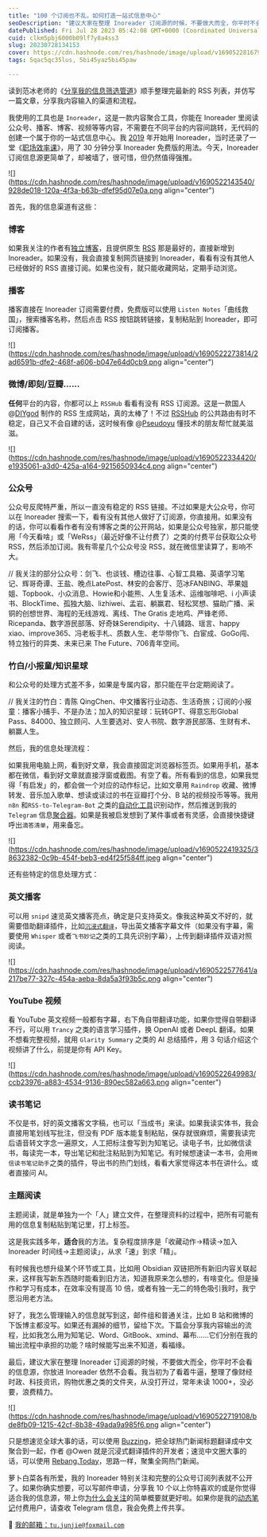 ```yaml
---
title: "100 个订阅也不乱，如何打造一站式信息中心"
seoDescription: "建议大家在整理 Inoreader 订阅源的时候，不要做大而全，你平时不会看的信息源，你放进 Inoreader 依然不会看。不要囤，要用。"
datePublished: Fri Jul 28 2023 05:42:08 GMT+0000 (Coordinated Universal Time)
cuid: clkm5pbj6000b09lf7y8a4ss3
slug: 20230728134153
cover: https://cdn.hashnode.com/res/hashnode/image/upload/v1690522816798/d5272865-1122-42a7-ba3b-dfd3c21b6619.jpeg
tags: 5qac5qc35lus, 5bi45yaz5bi45paw

---
```


读到范冰老师的《[分享我的信息筛选管道](https://mp.weixin.qq.com/s/0xyQM4i352Pg6ooqNAMYxQ)》顺手整理完最新的 RSS 列表，并仿写一篇文章，分享我内容输入的渠道和流程。

我使用的工具也是 `Inoreader`，这是一款内容聚合工具，你能在 Inoreader 里阅读公众号、播客、博客、视频等等内容，不需要在不同平台的内容间跳转，无代码的创建一个属于你的一站式信息中心。我 [2019](https://mp.weixin.qq.com/s?__biz=MzI3MzU5MDA1OQ==&mid=2247486648&idx=1&sn=45c69f4f90487b0c8dcc4ed6a152b6d1&chksm=eb21befcdc5637eaebb580d117bcdc89d1a931b1c1585ffbb21e5055583800bf4aa5b0137afb#rd) 年开始用 Inoreader，当时还录了一堂《[职场效率课](https://study.163.com/course/courseMain.htm?courseId=1209732851&share=2&shareId=400000000640077)》，用了 30 分钟分享 Inoreader 免费版的用法。今天，Inoreader 订阅信息源更简单了，却被墙了，很可惜，但仍然值得强推。

![](https://cdn.hashnode.com/res/hashnode/image/upload/v1690522143540/928de018-120a-4f3a-b63b-dfef95d07e0a.png align="center")

首先，我的信息渠道有这些：

### 博客

如果我关注的作者有[独立博客](https://github.com/timqian/chinese-independent-blogs)，且提供原生 [RSS](https://sspai.com/topic/265) 那是最好的，直接新增到 Inoreader。如果没有，我会直接复制网页链接到 Inoreader，看看有没有其他人已经做好的 RSS 直接订阅。如果也没有，就只能收藏网站，定期手动浏览。

### 播客

播客直接在 Inoreader 订阅需要付费，免费版可以使用 `Listen Notes`「曲线救国」，搜索播客名称，然后点击 RSS 按钮跳转链接，复制粘贴到 Inoreader，即可订阅播客。

![](https://cdn.hashnode.com/res/hashnode/image/upload/v1690522273814/2ad6591b-dfe2-468f-a606-b047e64d0cb9.png align="center")

### 微博/即刻/豆瓣……

**任何**平台的内容，你都可以上 `RSSHub` 看看有没有 RSS 订阅源。这是一款国人 @[DIYgod](https://diygod.me/) 制作的 RSS 生成网站，真的太棒了！不过 [RSSHub](https://docs.rsshub.app/) 的公共路由有时不稳定，自己又不会自建的话，这时候有像 @[Pseudoyu](https://www.pseudoyu.com/zh/) 懂技术的朋友帮忙就美滋滋。

![](https://cdn.hashnode.com/res/hashnode/image/upload/v1690522334420/e1935061-a3d0-425a-a164-9215650934c4.png align="center")

### 公众号

公众号反爬特严重，所以一直没有稳定的 RSS 链接。不过如果是大公众号，你可以在 Inoreader 搜索一下，看有没有其他人做好了订阅源，你直接用。如果没有的话，你可以看看作者有没有博客之类的公开网站，如果是公众号独家，那只能使用「今天看啥」或「WeRss」（最近好像不让付费了）之类的付费平台获取公众号 RSS，然后添加订阅。我有零星几个公众号没 RSS，就在微信里读算了，影响不大。

// 我关注的部分公众号：剑飞、也谈钱、槽边往事、心智工具箱、英语学习笔记、辉哥奇谭、王盐、晚点LatePost、林安的会客厅、范冰FANBING、苹果姐姐、Topbook、小众消息、Howie和小能熊、人生复活术、运维咖啡吧、i 小声读书、BlockTime、孤独大脑、lizhiwei、孟岩、躺赢君、轻松冥想、猫助广播、采铜的创想世界、海程的无线游戏、离线、The Gratis 走地鸡、严锋老师、Ricepanda、数字游民部落、好奇妹Serendipity、十八铺路、瑶言、happy xiao、improve365、冯老板手札、质数人生、老华带你飞、白宦成、GoGo闯、特立独行的异类、未来已来 The Future、706青年空间。

### 竹白/小报童/知识星球

和公众号的处理方式差不多，如果是专属内容，那只能在平台定期阅读了。

// 我关注的竹白：青陈 QingChen、中文播客行业动态、生活奇旅；订阅的小报童：播客小捕手、不是办法；加入的知识星球：玩转GPT、得意忘形Global Pass、84000、独立顾问、人生要选对、安人书院、数字游民部落、生财有术、躺赢人生。

然后，我的信息处理流程：

如果我用电脑上网，看到好文章，我会直接固定浏览器标签页。如果用手机，基本都在微信，看到好文章就直接浮窗或截图。有空了看。所有看到的信息，如果我觉得「有启发」的，都会做一个对应的动作标记，比如文章用 `Raindrop` 收藏、微博转发、音乐加入歌单、想读或读过的书在豆瓣打个分、B 站的视频投币等等。我用 `n8n` 和`RSS-to-Telegram-Bot` 之类的[自动化工具](https://reorx.com/blog/sharing-my-footprints-automation/)识别动作，然后推送到我的 `Telegram` 信息[聚合器](https://mp.weixin.qq.com/s/A_yK10ktL8Nl7RzsnGwzEg)。如果是我被启发想到了某件事或者有灵感，会直接快捷键呼出`滴答清单`，用来备忘。

![](https://cdn.hashnode.com/res/hashnode/image/upload/v1690522419325/38632382-0c9b-454f-beb3-ed4f25f584ff.jpeg align="center")

还有些特定的信息处理方式：

### 英文播客

可以用 `snipd` 速览英文播客亮点，确定是只支持英文。像我这种英文不好的，就需要借助翻译插件，比如[`沉浸式翻译`](https://immersivetranslate.com/)，导出英文播客字幕文件（如果没有字幕，需要使用 `Whisper` 或者`飞书妙记`之类的工具先识别字幕），上传到翻译插件双语对照阅读。

![](https://cdn.hashnode.com/res/hashnode/image/upload/v1690522577641/a217be77-327c-454a-aeba-8da5a3f93b5c.png align="center")

### YouTube 视频

看 YouTube 英文视频一般都有字幕，右下角自带翻译功能，如果你觉得自带翻译不行，可以用 `Trancy` 之类的语言学习插件，换 OpenAI 或者 DeepL 翻译。如果不想看完整视频，就用 `Glarity Summary` 之类的 AI 总结插件，用 3 句话介绍这个视频讲了什么，前提是你有 API Key。

![](https://cdn.hashnode.com/res/hashnode/image/upload/v1690522649983/ccb23976-a883-4534-9136-890ec582a663.png align="center")

### 读书笔记

不仅是书，好的英文播客文字稿，也可以「当成书」来读。如果我读实体书，我会直接用笔划线写批注，但没有 PDF 版本能复制粘贴，保存就很麻烦，需要我读完后语音转文字念一遍原文，人工把标注誊写到为知笔记。读电子书，比如微信读书，每读完一本，导出笔记和批注粘贴到为知笔记。有时候想速读一本书，会用`微信读书笔记助手`之类的插件，导出书的热门划线，看看大家觉得这本书在讲什么。或者直接问 AI。

### 主题阅读

主题阅读，就是单独为一个「人」建立文件，在整理资料的过程中，把所有可能有用的信息复制粘贴到笔记里，打上标签。

这是我实践多年，**适合**我的方法。复杂程度排序是「收藏动作→精读→加入 Inoreader 时间线→主题阅读」，从求「速」到求「精」。

有时候我也想升级某个环节或工具，比如用 Obsidian 双链把所有新旧内容关联起来，这样我写新东西随时能看到旧方法，知道我原来怎么想的，有啥变化。但是操作和学习有成本，在效率没有提高 10 倍，或者有独一无二的特色吸引我时，我宁愿沿用老方法。

好了，我怎么管理输入的信息就写到这，邮件组和普通关注，比如 B 站和微博的下饭博主都没写。如果还有漏掉的细节，留给下次。下篇会分享我内容输出的流程，比如我怎么用为知笔记、Word、GitBook、xmind、幕布……它们分别在我的输出流程中承担的功能？啥时候能写出来不知道，看福缘。

最后，建议大家在整理 Inoreader 订阅源的时候，不要做大而全，你平时不会看的信息源，你放进 Inoreader 依然不会看。我当初为了看着牛逼，整理了像财经时政、科技资讯，购物优惠之类的文件夹，从没打开过，常年未读 1000+，没必要，浪费精力。

![](https://cdn.hashnode.com/res/hashnode/image/upload/v1690522719108/bde8fb09-1215-42cf-8b38-49ada9a985f6.png align="center")

只是想速览全球大事的话，可以使用 [Buzzing](https://www.buzzing.cc/)，把全球热门新闻标题翻译成中文聚合到一起，作者 @Owen 就是沉浸式翻译插件的开发者；速览中文圈大事的话，可以使用 [Rebang.Today](https://rebang.today/)，思路一样，聚集全网热​门新闻。

萝卜白菜各有所爱，我的 Inoreader 特别关注和完整的公众号订阅列表就不公开了。如果你确实想要，可以写邮件申请，分享我 10 个以上你特喜欢的或是你觉得适合我的信息源，带上你[为什么会关注](https://mp.weixin.qq.com/s/K0-8kgInIZGcLiec3bK65g)的简单概要就更好啦。如果你是我的[动态笔记](https://mp.weixin.qq.com/s/A_yK10ktL8Nl7RzsnGwzEg)付费用户，请查收 Telegram 信息，我会免费上传共享。

📧 [我的邮箱：`tu.junjie@foxmail.com`](mailto:%E6%88%91%E7%9A%84%E9%82%AE%E7%AE%B1%EF%BC%9Atu.junjie@foxmail.com)